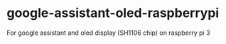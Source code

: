 # google-assistant-oled-raspberrypi
For google assistant and oled display (SH1106 chip) on raspberry pi 3
